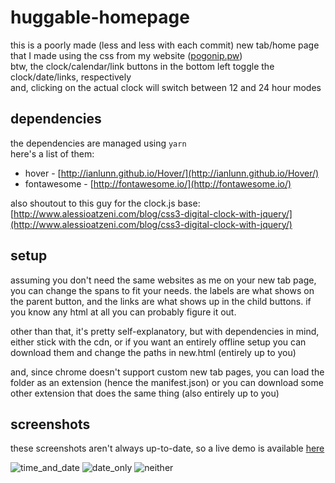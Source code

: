 huggable-homepage
=================
this is a poorly made (less and less with each commit) new tab/home page that I made using the css from my website ([pogonip.pw](http://pogonip.pw/))  
btw, the clock/calendar/link buttons in the bottom left toggle the clock/date/links, respectively  
and, clicking on the actual clock will switch between 12 and 24 hour modes  
  
dependencies
------------
the dependencies are managed using `yarn`  
here's a list of them:
+ hover - [http://ianlunn.github.io/Hover/](http://ianlunn.github.io/Hover/)
+ fontawesome - [http://fontawesome.io/](http://fontawesome.io/)  

also shoutout to this guy for the clock.js base: [http://www.alessioatzeni.com/blog/css3-digital-clock-with-jquery/](http://www.alessioatzeni.com/blog/css3-digital-clock-with-jquery/)  

setup
-----
assuming you don't need the same websites as me on your new tab page, you can change the spans to fit your needs. the labels are what shows on the parent button, and the links are what shows up in the child buttons. if you know any html at all you can probably figure it out.  

other than that, it's pretty self-explanatory, but with dependencies in mind, either stick with the cdn, or if you want an entirely offline setup you can download them and change the paths in new.html (entirely up to you)  

and, since chrome doesn't support custom new tab pages, you can load the folder as an extension (hence the manifest.json) or you can download some other extension that does the same thing (also entirely up to you)  

screenshots
-----------
these screenshots aren't always up-to-date, so a live demo is available [here](http://huggablesquare.github.io/huggable-homepage/new.html)

![time_and_date](http://i.imgur.com/O6HlqZ0.png)
![date_only](http://i.imgur.com/ab1r70W.png)
![neither](http://i.imgur.com/ZIbqEwv.png)

